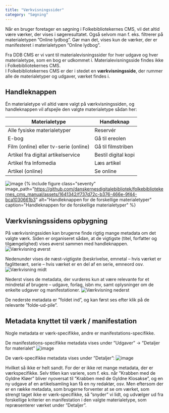 ```yaml
---
title: "Værkvisningssider"
category: "Søgning"
---
```


Når en bruger foretager en søgning i Folkebibliotekernes CMS, vil det altid være værker, der vises i søgeresultatet. Også selvom man f. eks. filtrerer på materialetypen ”Online lydbog”. Gør man det, vises kun de værker, der er manifesteret i materialetypen ”Online lydbog”. 

Fra DDB CMS er vi vant til materialevisningssider for hver udgave og hver materialetype, som en bog er udkommet i. Materialevisningsside findes ikke i Folkebibliotekernes CMS.  
I Folkebibliotekernes CMS er der i stedet en **værkvisningsside**, der rummer alle de materialetyper og udgaver, værket findes i.

## Handleknappen

Én materialetype vil altid være valgt på værkvisningssiden, og handleknappen vil afspejle den valgte materialetype sådan her:

| Materialetype| Handleknap |
| -------- | ------- |
| Alle fysiske materialetyper  | Reservér |
| E-bog	| Gå til ereolen |
| Film (online) eller tv-serie (online)	| Gå til filmstriben |
| Artikel fra digital artikelservice | Bestil digital kopi |
| Artikel fra Infomedia	| Læs artikel |
| Artikel (online) | Se online |

![image]()
{% include figure class="seventy" image_path="https://github.com/danskernesdigitalebibliotek/folkebibliotekernes_cms_manual/assets/1641342/f737d72c-b376-466e-9f44-bca1030661b3" alt="Handleknappen for de forskellige materialetyper" caption="Handleknappen for de forskellige materialetyper" %} 

## Værkvisningssidens opbygning

På værkvisningssiden kan brugerne finde rigtig mange metadata om det valgte værk.
Siden er organiseret sådan, at de vigtigste (titel, forfatter og tilgængelighed) vises øverst sammen med handleknappen.
![Værkvisning øverst](https://github.com/danskernesdigitalebibliotek/folkebibliotekernes_cms_manual/assets/1641342/45051913-2cef-48b8-9a45-cd6cba509102)

Nedenunder vises de næst-vigtigste (beskrivelse, emnetal – hvis værket er faglitterært, serie – hvis værket er en del af en serie, emneord osv.
![Værkvisning midt](https://github.com/danskernesdigitalebibliotek/folkebibliotekernes_cms_manual/assets/1641342/cbefaabe-ae05-4b87-8232-ea55636e9376)

Nederst vises de metadata, der vurderes kun at være relevante for et mindretal af brugere – udgave, forlag, isbn mv, samt oplysninger om de enkelte udgaver og manifestationer.
![Værkvisning nederst](https://github.com/danskernesdigitalebibliotek/folkebibliotekernes_cms_manual/assets/1641342/58b125da-b134-4cfe-b778-2711d799a5de)

De nederste metadata er ”foldet ind”, og kan først ses efter klik på de relevante ”folde-ud-pile”.

## Metadata knyttet til værk / manifestation
Nogle metadata er værk-specifikke, andre er manifestations-specifikke.

De manifestations-specifikke metadata vises under ”Udgaver” -> ”Detaljer for materialet”
![image](https://github.com/danskernesdigitalebibliotek/folkebibliotekernes_cms_manual/assets/1641342/bdb4757c-7e2a-4c47-b6d2-8d3f9cb3d927)

De værk-specifikke metadata vises under ”Detaljer”:
![image](https://github.com/danskernesdigitalebibliotek/folkebibliotekernes_cms_manual/assets/1641342/7d0f2006-61b4-4ab6-84f7-fec7649c08e8)

Hvilket så ikke er helt sandt. For der er ikke ret mange metadata, der er værkspecifikke. Selv titlen kan variere, som f. eks. når ”Krabben med de Gyldne Kløer” bliver nyoversat til ”Krabben med de Gyldne Klosakse”, og en ny udgave af en artikelsamling kan få en ny redaktør, osv. Men eftersom der er en række metadata, som brugerne forventer at se om værket, som strengt taget ikke er værk-specifikke, så ”snyder” vi lidt, og udvælger ud fra forskellige kriterier en manifestation i den valgte materialetype, som repræsenterer værket under ”Detaljer”.






